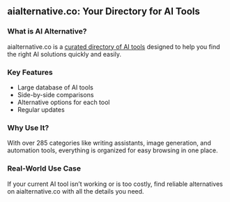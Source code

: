 ## aialternative.co: Your Directory for AI Tools

### What is AI Alternative?

aialternative.co is a [curated directory of AI tools](https://aialternative.co/) designed to help you find the right AI solutions quickly and easily.

### Key Features

* Large database of AI tools
* Side-by-side comparisons
* Alternative options for each tool
* Regular updates

### Why Use It?

With over 285 categories like writing assistants, image generation, and automation tools, everything is organized for easy browsing in one place.

### Real-World Use Case

If your current AI tool isn’t working or is too costly, find reliable alternatives on aialternative.co with all the details you need.
